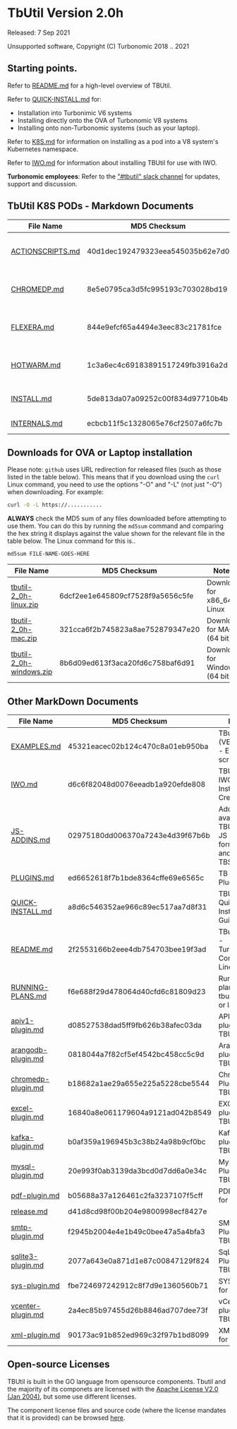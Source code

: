 # TbUtil Version 2.0h

Released: 7 Sep 2021

Unsupported software, Copyright (C) Turbonomic 2018 .. 2021

## Starting points.

Refer to [README.md](../docs/README.md) for a high-level overview of TBUtil.

Refer to [QUICK-INSTALL.md](../docs/QUICK-INSTALL.md) for:

- Installation into Turbonimic V6 systems
- Installing directly onto the OVA of Turbonomic V8 systems
- Installing onto non-Turbonomic systems (such as your laptop).

Refer to [K8S.md](../docs/K8S.md) for information on installing as a pod into a V8 system's Kubernetes namespace.

Refer to [IWO.md](../docs/IWO.md) for information about installing TBUtil for use with IWO.

**Turbonomic employees**: Refer to the ["#tbutil" slack channel](https://turbonomic.slack.com/messages/CQCSKJN3Y) for updates, support and discussion.

## TbUtil K8S PODs - Markdown Documents

| File Name | MD5 Checksum | Notes |
| --------- | ------------ | ----- |
| [ACTIONSCRIPTS.md](../docs/K8S/ACTIONSCRIPTS.md) | 40d1dec192479323eea545035b62e7d0 | TBUtil Action Scripts Pod |
| [CHROMEDP.md](../docs/K8S/CHROMEDP.md) | 8e5e0795ca3d5fc995193c703028bd19 | TBUtil ChromeDP integration pod. |
| [FLEXERA.md](../docs/K8S/FLEXERA.md) | 844e9efcf65a4494e3eec83c21781fce | TBUtil Flexera intergration Pod |
| [HOTWARM.md](../docs/K8S/HOTWARM.md) | 1c3a6ec4c69183891517249fb3916a2d | TBUtil Hot/Warm Standby Pod |
| [INSTALL.md](../docs/K8S/INSTALL.md) | 5de813da07a09252c00f834d97710b4b | Installing TBUtil PODs |
| [INTERNALS.md](../docs/K8S/INTERNALS.md) | ecbcb11f5c1328065e76cf2507a6fc7b | TBUtil POD Internals. |

## Downloads for OVA or Laptop installation

Please note: `github` uses URL redirection for released files (such as those listed in the table below). This means that if you download using the `curl` Linux command, you need to use the options "-O" and "-L" (not just "-O") when downloading. For example:

```bash
curl -O -L https://...........
```

**ALWAYS** check the MD5 sum of any files downloaded before attempting to use them. You can do this by running the `md5sum` command and comparing the hex string it displays against the value shown for the relevant file in the table below. The Linux command for this is..

```base
md5sum FILE-NAME-GOES-HERE
```

| File Name | MD5 Checksum | Notes |
| --------- | ------------ | ----- |
| [tbutil-2_0h-linux.zip](https:/turbonomic/tbutil/releases/download/v2.0h/tbutil-2_0h-linux.zip) | 6dcf2ee1e645809cf7528f9a5656c5fe | Download for x86_64 Linux |
| [tbutil-2_0h-mac.zip](https:/turbonomic/tbutil/releases/download/v2.0h/tbutil-2_0h-mac.zip) | 321cca6f2b745823a8ae752879347e20 | Download for MAC (64 bit) |
| [tbutil-2_0h-windows.zip](https:/turbonomic/tbutil/releases/download/v2.0h/tbutil-2_0h-windows.zip) | 8b6d09ed613f3aca20fd6c758baf6d91 | Download for Windows (64 bit) |

## Other MarkDown Documents

| File Name | MD5 Checksum | Notes |
| --------- | ------------ | ----- |
| [EXAMPLES.md](../docs/EXAMPLES.md) | 45321eacec02b124c470c8a01eb950ba | TButil (VERSION) - Example scripts |
| [IWO.md](../docs/IWO.md) | d6c6f82048d0076eeadb1a920efde808 | TBUtil 2.0h IWO Instance Credentials |
| [JS-ADDINS.md](../docs/JS-ADDINS.md) | 02975180dd006370a7243e4d39f67b6b | Add-ins available to TBUtil 2.0h JS formatters and TBScripts |
| [PLUGINS.md](../docs/PLUGINS.md) | ed6652618f7b1bde8364cffe69e6565c | TB Script Plugins |
| [QUICK-INSTALL.md](../docs/QUICK-INSTALL.md) | a8d6c546352ae966c89ec517aa7d8f31 | TBUtil 2.0h Quick Install Guide. |
| [README.md](../docs/README.md) | 2f2553166b2eee4db754703bee19f3ad | TButil 2.0h - Turbonomic Command-Line Utility |
| [RUNNING-PLANS.md](../docs/RUNNING-PLANS.md) | f6e688f29d478064d40cfd6c81809d23 | Running plans with tbutil 1.1n or later. |
| [apiv1-plugin.md](../docs/apiv1-plugin.md) | d08527538dad5ff9fb626b38afec03da | API V1 plugin for TBUtil |
| [arangodb-plugin.md](../docs/arangodb-plugin.md) | 0818044a7f82cf5ef4542bc458cc5c9d | ArangoDB plugin for TBUtil |
| [chromedp-plugin.md](../docs/chromedp-plugin.md) | b18682a1ae29a655e225a5228cbe5544 | ChromeDP Plugin for TBUtil |
| [excel-plugin.md](../docs/excel-plugin.md) | 16840a8e061179604a9121ad042b8549 | EXCEL plugin for TBUtil |
| [kafka-plugin.md](../docs/kafka-plugin.md) | b0af359a196945b3c38b24a98b9cf0bc | Kafka plugin for TBUtil |
| [mysql-plugin.md](../docs/mysql-plugin.md) | 20e993f0ab3139da3bcd0d7dd6a0e34c | MySQL Plugin for TBUtil |
| [pdf-plugin.md](../docs/pdf-plugin.md) | b05688a37a126461c2fa3237107f5cff | PDF Plugin for TBUtil |
| [release.md](../docs/release.md) | d41d8cd98f00b204e9800998ecf8427e | <no value> |
| [smtp-plugin.md](../docs/smtp-plugin.md) | f2945b2004e4e1b49c0bee47a5a4bfa3 | SMTP Plugin for TBUtil |
| [sqlite3-plugin.md](../docs/sqlite3-plugin.md) | 2077a643e0a871d1e87c00847129f824 | SqLite3 Plugin for TBUtil |
| [sys-plugin.md](../docs/sys-plugin.md) | fbe724697242912c8f7d9e1360560b71 | SYS Plugin for TBUtil |
| [vcenter-plugin.md](../docs/vcenter-plugin.md) | 2a4ec85b97455d26b8846ad707dee73f | vCenter plugin for TBUtil |
| [xml-plugin.md](../docs/xml-plugin.md) | 90173ac91b852ed969c32f97b1bd8099 | XML Plugin for TBUtil |


## Open-source Licenses

TBUtil is built in the GO language from opensource components. Tbutil and the majority of its componets are licensed with the [Apache License V2.0 (Jan 2004)](../licenses/git.turbonomic.com/cs/turbo-util/LICENSE), but some use different licenses.

The component license files and source code (where the license mandates that it is provided) can be browsed [here](../licenses).
